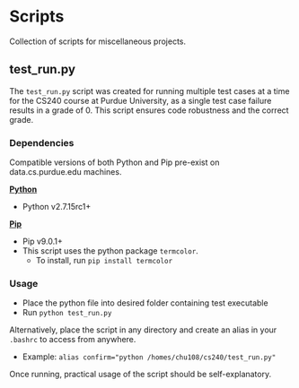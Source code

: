 # Scripts

Collection of scripts for miscellaneous projects.

## test_run.py

The `test_run.py` script was created for running multiple test cases at a time for the CS240 course at Purdue University, as a single test case failure results in a grade of 0. This script ensures code robustness and the correct grade.

### Dependencies

Compatible versions of both Python and Pip pre-exist on data.cs.purdue.edu machines.

**[Python](https://www.python.org/downloads/release/python-2715rc1/)**

* Python v2.7.15rc1+

**[Pip](https://pypi.org/project/pip/)**

* Pip v9.0.1+
* This script uses the python package `termcolor`.
  * To install, run `pip install termcolor`
  
### Usage

* Place the python file into desired folder containing test executable
* Run `python test_run.py`

Alternatively, place the script in any directory and create an alias in your `.bashrc` to access from anywhere.
* Example: `alias confirm="python /homes/chu108/cs240/test_run.py"`

Once running, practical usage of the script should be self-explanatory.
